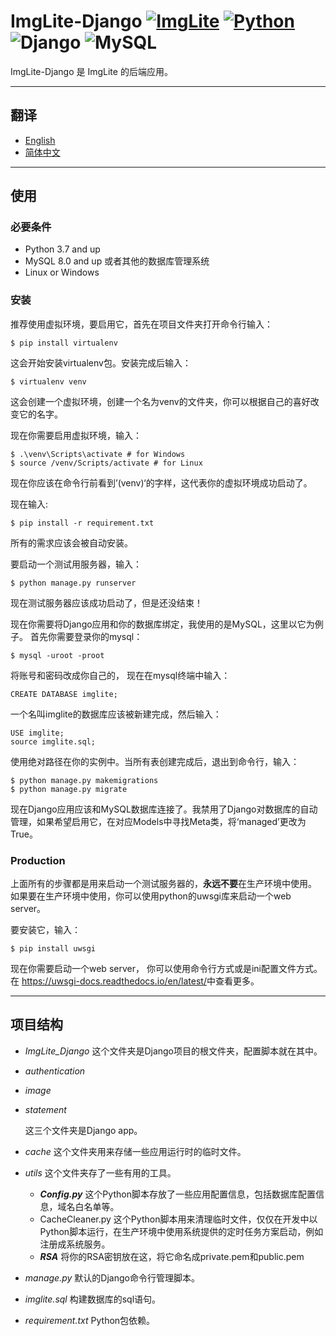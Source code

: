 # ImgLite-Django [![ImgLite](https://img.shields.io/badge/ImgLite-%40lWaterLite-blue)](http://imglite.lwaterlite.cc) [![Python](https://img.shields.io/badge/Python-%5Ev3.7-green)](https://www.python.org) ![Django](https://img.shields.io/badge/Django-v4.1.7-green) ![MySQL](https://img.shields.io/badge/MySQL-%5Ev8.0-green)

ImgLite-Django 是 ImgLite 的后端应用。

---

## 翻译
* [English](readme.md)
* [简体中文](readme-cn.md)

---

## 使用

### 必要条件

* Python 3.7 and up
* MySQL 8.0 and up 或者其他的数据库管理系统
* Linux or Windows

### 安装

推荐使用虚拟环境，要启用它，首先在项目文件夹打开命令行输入：
```commandline
$ pip install virtualenv
```
这会开始安装virtualenv包。安装完成后输入：
```commandline
$ virtualenv venv
```
这会创建一个虚拟环境，创建一个名为venv的文件夹，你可以根据自己的喜好改变它的名字。

现在你需要启用虚拟环境，输入：
```commandline
$ .\venv\Scripts\activate # for Windows
$ source /venv/Scripts/activate # for Linux
```
现在你应该在命令行前看到’(venv)‘的字样，这代表你的虚拟环境成功启动了。

现在输入:
```commandline
$ pip install -r requirement.txt
```
所有的需求应该会被自动安装。

要启动一个测试用服务器，输入：
```commandline
$ python manage.py runserver
```
现在测试服务器应该成功启动了，但是还没结束！

现在你需要将Django应用和你的数据库绑定，我使用的是MySQL，这里以它为例子。
首先你需要登录你的mysql：
```commandline
$ mysql -uroot -proot
```
将账号和密码改成你自己的， 现在在mysql终端中输入：
```mysql
CREATE DATABASE imglite;
```
一个名叫imglite的数据库应该被新建完成，然后输入：
```mysql
USE imglite;
source imglite.sql;
```
使用绝对路径在你的实例中。当所有表创建完成后，退出到命令行，输入：
```commandline
$ python manage.py makemigrations
$ python manage.py migrate
```
现在Django应用应该和MySQL数据库连接了。我禁用了Django对数据库的自动管理，如果希望启用它，在对应Models中寻找Meta类，将‘managed’更改为True。

### Production
上面所有的步骤都是用来启动一个测试服务器的，**永远不要**在生产环境中使用。
如果要在生产环境中使用，你可以使用python的uwsgi库来启动一个web server。

要安装它，输入：
```commandline
$ pip install uwsgi
```
现在你需要启动一个web server， 你可以使用命令行方式或是ini配置文件方式。在 <https://uwsgi-docs.readthedocs.io/en/latest/>中查看更多。

---

## 项目结构

* _ImgLite_Django_ 这个文件夹是Django项目的根文件夹，配置脚本就在其中。

* _authentication_
* _image_
* _statement_

  这三个文件夹是Django app。
* _cache_ 这个文件夹用来存储一些应用运行时的临时文件。
* _utils_ 这个文件夹存了一些有用的工具。
  * **_Config.py_** 这个Python脚本存放了一些应用配置信息，包括数据库配置信息，域名白名单等。
  * CacheCleaner.py 这个Python脚本用来清理临时文件，仅仅在开发中以Python脚本运行，在生产环境中使用系统提供的定时任务方案启动，例如注册成系统服务。
  * **_RSA_** 将你的RSA密钥放在这，将它命名成private.pem和public.pem
* _manage.py_ 默认的Django命令行管理脚本。
* _imglite.sql_ 构建数据库的sql语句。
* _requirement.txt_ Python包依赖。